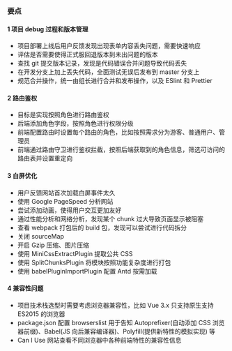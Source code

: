 ### 要点

#### 1 项目 debug 过程和版本管理

- 项目部署上线后用户反馈发现出现表单内容丢失问题，需要快速响应
- 评估是否需要使得正式服回退版本到未出问题的版本
- 查找 git 提交版本记录，发现是代码错误合并问题导致代码丢失
- 在开发分支上加上丢失代码，全面测试无误后发布到 master 分支上
- 规范合并操作，统一由组长进行合并和发布操作，以及 ESlint 和 Prettier

#### 2 路由鉴权

- 目标是实现按照角色进行路由鉴权
- 后端添加角色字段，按照角色进行权限分级
- 前端配置路由时设置每个路由的角色，比如按照需求分为游客、普通用户、管理员
- 前端通过路由守卫进行鉴权拦截，按照后端获取到的角色信息，筛选可访问的路由表并设置重定向

#### 3 白屏优化

- 用户反馈网站首次加载白屏事件太久
- 使用 Google PageSpeed 分析网站
- 尝试添加动画，使得用户交互更加友好
- 通过性能分析和网络分析，发现某个 chunk 过大导致页面显示被阻塞
- 查看 webpack 打包后的 build 包，发现可以尝试进行代码拆分
- 关闭 sourceMap
- 开启 Gzip 压缩、图片压缩
- 使用 MiniCssExtractPlugin 提取公共 CSS
- 使用 SplitChunksPlugin 将模块按照功能复杂度进行打包
- 使用 babelPluginImportPlugin 配置 Antd 按需加载

#### 4 兼容性问题

- 项目技术栈选型时需要考虑浏览器兼容性，比如 Vue 3.x 只支持原生支持 ES2015 的浏览器
- package.json 配置 browserslist 用于告知 Autoprefixer(自动添加 CSS 浏览器前缀)、Babel(JS 向后兼容编译器)、Polyfill(提供新特性的模拟实现) 等
- Can I Use 网站查看不同浏览器中各种前端特性的兼容性信息
